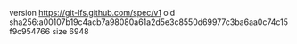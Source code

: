 version https://git-lfs.github.com/spec/v1
oid sha256:a00107b19c4acb7a98080a61a2d5e3c8550d69977c3ba6aa0c74c15f9c954766
size 6948
